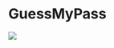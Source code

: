# GuessMyPass

![](https://github.com/NaUKMA-NIT-20/GuessMyPass/blob/Backend-3/GuessMyPassBackend/Img/123414.jpg)
